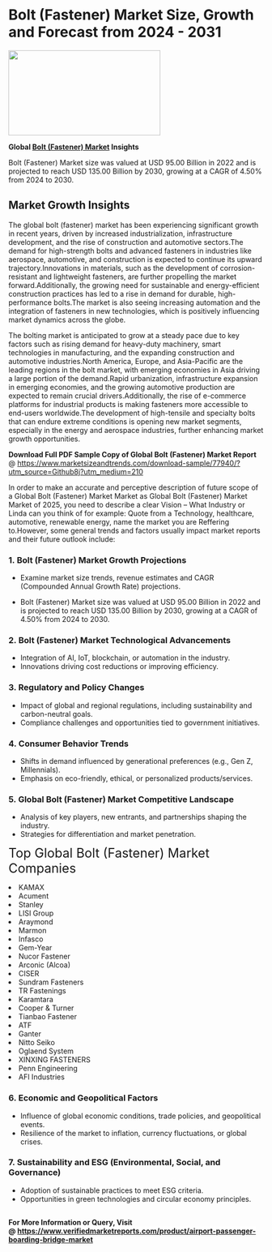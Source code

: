<H1>Bolt (Fastener) Market Size, Growth and Forecast from 2024 - 2031</H1><img class="aligncenter size-medium wp-image-584254" src="https://thirdeyenews.in/wp-content/uploads/2024/09/Global-Market-Research-300x168.jpeg" alt="" width="300" height="168" /><p><strong>Global&nbsp;<a href="https://www.marketsizeandtrends.com/download-sample/77940/?utm_source=Github8j?utm_medium=210">Bolt (Fastener) Market</a> Insights</strong></p><p>Bolt (Fastener) Market size was valued at USD 95.00 Billion in 2022 and is projected to reach USD 135.00 Billion by 2030, growing at a CAGR of 4.50% from 2024 to 2030.</p><p><h2>Market Growth Insights</h2> <p>The global bolt (fastener) market has been experiencing significant growth in recent years, driven by increased industrialization, infrastructure development, and the rise of construction and automotive sectors.The demand for high-strength bolts and advanced fasteners in industries like aerospace, automotive, and construction is expected to continue its upward trajectory.Innovations in materials, such as the development of corrosion-resistant and lightweight fasteners, are further propelling the market forward.Additionally, the growing need for sustainable and energy-efficient construction practices has led to a rise in demand for durable, high-performance bolts.The market is also seeing increasing automation and the integration of fasteners in new technologies, which is positively influencing market dynamics across the globe.</p> <p>The bolting market is anticipated to grow at a steady pace due to key factors such as rising demand for heavy-duty machinery, smart technologies in manufacturing, and the expanding construction and automotive industries.North America, Europe, and Asia-Pacific are the leading regions in the bolt market, with emerging economies in Asia driving a large portion of the demand.Rapid urbanization, infrastructure expansion in emerging economies, and the growing automotive production are expected to remain crucial drivers.Additionally, the rise of e-commerce platforms for industrial products is making fasteners more accessible to end-users worldwide.The development of high-tensile and specialty bolts that can endure extreme conditions is opening new market segments, especially in the energy and aerospace industries, further enhancing market growth opportunities.<p><span class=""><strong>Download Full PDF Sample Copy of Global Bolt (Fastener) Market Report</strong> @ <a href="https://www.marketsizeandtrends.com/download-sample/77940/?utm_source=Github8j?utm_medium=210" target="_blank">https://www.marketsizeandtrends.com/download-sample/77940/?utm_source=Github8j?utm_medium=210</a></span></p><p>In order to make an accurate and perceptive description of future scope of a Global&nbsp;Bolt (Fastener) Market Market as Global&nbsp;Bolt (Fastener) Market Market of 2025, you need to describe a clear Vision &ndash; What Industry or Linda can you think of for example: Quote from a Technology, healthcare, automotive, renewable energy, name the market you are Reffering to.However, some general trends and factors usually impact market reports and their future outlook include:</p><h3>1.&nbsp;<strong>Bolt (Fastener) Market Growth Projections</strong></h3><ul><li>Examine market size trends, revenue estimates and CAGR (Compounded Annual Growth Rate) projections.</li><li><p>Bolt (Fastener) Market size was valued at USD 95.00 Billion in 2022 and is projected to reach USD 135.00 Billion by 2030, growing at a CAGR of 4.50% from 2024 to 2030.</p></li></ul><h3>2.&nbsp;<strong>Bolt (Fastener) Market Technological Advancements</strong></h3><ul><li>Integration of AI, IoT, blockchain, or automation in the industry.</li><li>Innovations driving cost reductions or improving efficiency.</li></ul><h3>3.&nbsp;<strong>Regulatory and Policy Changes</strong></h3><ul><li>Impact of global and regional regulations, including sustainability and carbon-neutral goals.</li><li>Compliance challenges and opportunities tied to government initiatives.</li></ul><h3>4.&nbsp;<strong>Consumer Behavior Trends</strong></h3><ul><li>Shifts in demand influenced by generational preferences (e.g., Gen Z, Millennials).</li><li>Emphasis on eco-friendly, ethical, or personalized products/services.</li></ul><h3>5.&nbsp;<strong>Global Bolt (Fastener) Market Competitive Landscape</strong></h3><ul><li>Analysis of key players, new entrants, and partnerships shaping the industry.</li><li>Strategies for differentiation and market penetration.</li></ul><p data-pm-slice="1 1 []"><span style="color: inherit; font-family: inherit; font-size: 25px;">Top Global Bolt (Fastener) Market Companies</span></p><div class="" data-test-id=""><p><li>KAMAX</li><li> Acument</li><li> Stanley</li><li> LISI Group</li><li> Araymond</li><li> Marmon</li><li> Infasco</li><li> Gem-Year</li><li> Nucor Fastener</li><li> Arconic (Alcoa)</li><li> CISER</li><li> Sundram Fasteners</li><li> TR Fastenings</li><li> Karamtara</li><li> Cooper & Turner</li><li> Tianbao Fastener</li><li> ATF</li><li> Ganter</li><li> Nitto Seiko</li><li> Oglaend System</li><li> XINXING FASTENERS</li><li> Penn Engineering</li><li> AFI Industries</li></p></div><h3>6.&nbsp;<strong>Economic and Geopolitical Factors</strong></h3><ul><li>Influence of global economic conditions, trade policies, and geopolitical events.</li><li>Resilience of the market to inflation, currency fluctuations, or global crises.</li></ul><h3>7.&nbsp;<strong>Sustainability and ESG (Environmental, Social, and Governance)</strong></h3><ul><li>Adoption of sustainable practices to meet ESG criteria.</li><li>Opportunities in green technologies and circular economy principles.</li></ul><h2><strong style="font-size: 14px;">For More Information or Query, Visit @&nbsp;</strong><a style="background-color: #ffffff; font-size: 14px;" href="https://www.marketsizeandtrends.com/report/bolt-fastener-market/" target="_blank">https://www.verifiedmarketreports.com/product/airport-passenger-boarding-bridge-market</a></h2>